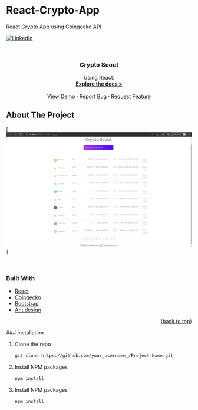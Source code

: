 # React-Crypto-App
React Crypto App using Coingecko API

<div id="top"></div>

[![LinkedIn][linkedin-shield]][linkedin-url]



<!-- PROJECT LOGO -->
<br />
<div align="center">

<h3 align="center"> Crypto Scout </h3>

  <p align="center">
     Using React.
    <br />
    <a href="https://github.com/KP-MIT/react-Crypto-App"><strong> Explore the docs »</strong></a>
    <br />
    <br />
    <a href="https://github.com/KP-MIT/react-Crypto-App"> View Demo </a>
    ·
    <a href="https://github.com/KP-MIT/react-Crypto-App"> Report Bug </a>
    ·
    <a href="https://github.com/KP-MIT/react-Crypto-App"> Request Feature </a>
  </p>
</div>

<!-- ABOUT THE PROJECT -->
## About The Project

[![Product Name Crypto Scout Application][product-screenshot]]

</br>



### Built With

* [React](https://reactjs.org/)
* [Coingecko](https://www.coingecko.com/en/api/documentation)
* [Bootstrap](https://getbootstrap.com)
* [Ant design](https://ant.design/)

<p align="right">(<a href="#top">back to top</a>)</p>
### Installation

1. Clone the repo
   ```sh
   git clone https://github.com/your_username_/Project-Name.git
   ```
2. Install NPM packages
   ```sh
   npm install
   ```
3. Install NPM packages
   ```sh
   npm install
   ```



<!-- MARKDOWN LINKS & IMAGES -->
<!-- https://www.markdownguide.org/basic-syntax/#reference-style-links -->
[linkedin-shield]: https://img.shields.io/badge/-LinkedIn-black.svg?style=for-the-badge&logo=linkedin&colorB=555
[linkedin-url]: https://linkedin.com/in/developer-kartik-pathak/
[product-screenshot]: images/home.png
